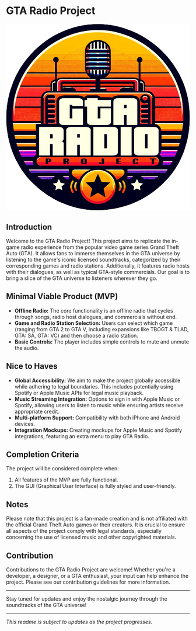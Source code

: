 # GTA Radio Project


![alt text](https://github.com/SebC750/GTARadio/blob/main/frontend/GTA_Radio%20copy.png?raw=true)

## Introduction
Welcome to the GTA Radio Project! This project aims to replicate the in-game radio experience from the popular video game series Grand Theft Auto (GTA). It allows fans to immerse themselves in the GTA universe by listening to the game's iconic licensed soundtracks, categorized by their corresponding games and radio stations. Additionally, it features radio hosts with their dialogues, as well as typical GTA-style commercials. Our goal is to bring a slice of the GTA universe to listeners wherever they go.

## Minimal Viable Product (MVP)
- **Offline Radio:** The core functionality is an offline radio that cycles through songs, radio host dialogues, and commercials without end.
- **Game and Radio Station Selection:** Users can select which game (ranging from GTA 2 to GTA V, including expansions like TBOGT & TLAD, GTA: SA, GTA: VC) and then choose a radio station.
- **Basic Controls:** The player includes simple controls to mute and unmute the audio.

## Nice to Haves
- **Global Accessibility:** We aim to make the project globally accessible while adhering to legal boundaries. This includes potentially using Spotify or Apple Music APIs for legal music playback.
- **Music Streaming Integration:** Options to sign in with Apple Music or Spotify, allowing users to listen to music while ensuring artists receive appropriate credit.
- **Multi-platform Support:** Compatibility with both iPhone and Android devices.
- **Integration Mockups:** Creating mockups for Apple Music and Spotify integrations, featuring an extra menu to play GTA Radio.

## Completion Criteria
The project will be considered complete when:
1. All features of the MVP are fully functional.
2. The GUI (Graphical User Interface) is fully styled and user-friendly.

## Notes
Please note that this project is a fan-made creation and is not affiliated with the official Grand Theft Auto games or their creators. It is crucial to ensure all aspects of the project comply with legal standards, especially concerning the use of licensed music and other copyrighted materials.

## Contribution
Contributions to the GTA Radio Project are welcome! Whether you're a developer, a designer, or a GTA enthusiast, your input can help enhance the project. Please see our contribution guidelines for more information.

---

Stay tuned for updates and enjoy the nostalgic journey through the soundtracks of the GTA universe!

---

*This readme is subject to updates as the project progresses.*
